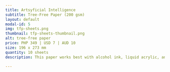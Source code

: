 ```yaml
---
title: Artsyficial Intelligence
subtitle: Tree-Free Paper (200 gsm)
layout: default
modal-id: 5
img: tfp-sheets.png
thumbnail: tfp-sheets-thumbnail.png
alt: tree-free paper
price: PHP 349 | USD 7 | AUD 10
size: 196 x 273 mm
quantity: 10 sheets
description: This paper works best with alcohol ink, liquid acrylic, and watercolor. The extra smooth surface makes it ideal for fluid art or pour painting.

---
```

